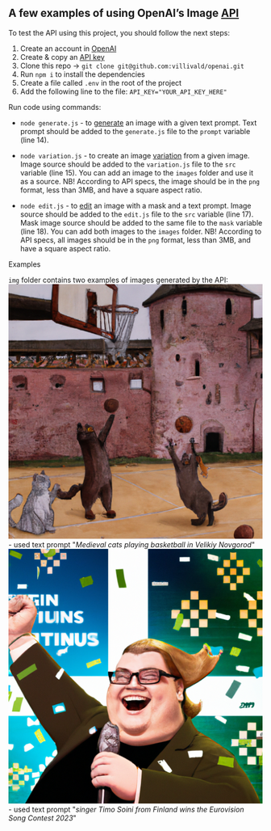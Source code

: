 ## A few examples of using OpenAI’s Image [API](https://openai.com/api/)

To test the API using this project, you should follow the next steps:

1. Create an account in [OpenAI](https://openai.com/api/)
2. Create & copy an [API key](https://beta.openai.com/account/api-keys)
3. Clone this repo → `git clone git@github.com:villivald/openai.git`
4. Run `npm i` to install the dependencies
5. Create a file called `.env` in the root of the project
6. Add the following line to the file: `API_KEY="YOUR_API_KEY_HERE"`

Run code using commands:

- `node generate.js` - to [generate](https://beta.openai.com/docs/guides/images/generations) an image with a given text prompt. Text prompt should be added to the `generate.js` file to the `prompt` variable (line 14).

- `node variation.js` - to create an image [variation](https://beta.openai.com/docs/guides/images/variations) from a given image. Image source should be added to the `variation.js` file to the `src` variable (line 15). You can add an image to the `images` folder and use it as a source. NB! According to API specs, the image should be in the `png` format, less than 3MB, and have a square aspect ratio.

- `node edit.js` - to [edit](https://beta.openai.com/docs/guides/images/edits) an image with a mask and a text prompt. Image source should be added to the `edit.js` file to the `src` variable (line 17). Mask image source should be added to the same file to the `mask` variable (line 18). You can add both images to the `images` folder. NB! According to API specs, all images should be in the `png` format, less than 3MB, and have a square aspect ratio.

Examples

`img` folder contains two examples of images generated by the API:
![Cats playing basketball](./img//medieval_cats_play_basketball.png) - used text prompt "_Medieval cats playing basketball in Velikiy Novgorod_"
![Finland wins Eurovision](./img/timo_soini_wins_eurovision.png) - used text prompt "_singer Timo Soini from Finland wins the Eurovision Song Contest 2023_"
